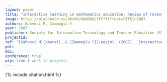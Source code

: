 ```yaml
---
layout: paper
title: "Interactive learning in mathematics education: Review of recent literature"
image: https://placehold.co/96x96/6A0DAD/ffffff?text=SITE\n2007
authors: Kahveci M, Imamoglu Y
year: 2007
publisher: Society for Information Technology and Teacher Education (SITE)
projectid:
ref: "[Kahveci M](/murat), & [Imamoglu Y](/yesim). (2007). _Interactive learning in mathematics education: Review of recent literature_. Paper presented at the Society for Information Technology and Teacher Education (SITE). San Antonio, USA. March 5 - 9, 2007."
pdf:
doi:
conference: true 
wip: true # work in progress 
---
```


{% include citation.html %}